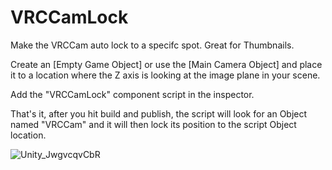 # VRCCamLock

Make the VRCCam auto lock to a specifc spot. Great for Thumbnails.

Create an [Empty Game Object] or use the [Main Camera Object] and place it to a location where the Z axis is looking at the image plane in your scene.

Add the "VRCCamLock" component script in the inspector.

That's it, after you hit build and publish, the script will look for an Object named "VRCCam" and it will then lock its position to the script Object location.

![Unity_JwgvcqvCbR](https://user-images.githubusercontent.com/106936079/221045928-a0a5d846-a5ad-413b-848e-5d40f163b7ac.png)
